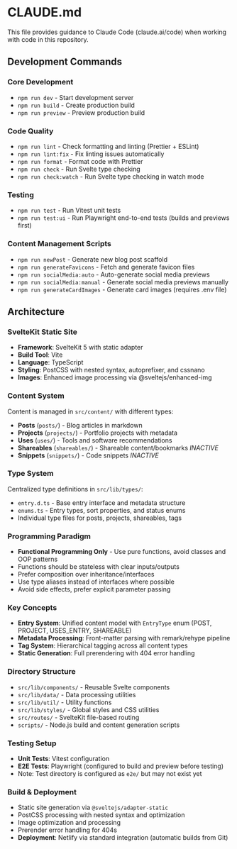 # CLAUDE.md

This file provides guidance to Claude Code (claude.ai/code) when working with code in this repository.

## Development Commands

### Core Development

- `npm run dev` - Start development server
- `npm run build` - Create production build
- `npm run preview` - Preview production build

### Code Quality

- `npm run lint` - Check formatting and linting (Prettier + ESLint)
- `npm run lint:fix` - Fix linting issues automatically
- `npm run format` - Format code with Prettier
- `npm run check` - Run Svelte type checking
- `npm run check:watch` - Run Svelte type checking in watch mode

### Testing

- `npm run test` - Run Vitest unit tests
- `npm run test:ui` - Run Playwright end-to-end tests (builds and previews first)

### Content Management Scripts

- `npm run newPost` - Generate new blog post scaffold
- `npm run generateFavicons` - Fetch and generate favicon files
- `npm run socialMedia:auto` - Auto-generate social media previews
- `npm run socialMedia:manual` - Generate social media previews manually
- `npm run generateCardImages` - Generate card images (requires .env file)

## Architecture

### SvelteKit Static Site

- **Framework**: SvelteKit 5 with static adapter
- **Build Tool**: Vite
- **Language**: TypeScript
- **Styling**: PostCSS with nested syntax, autoprefixer, and cssnano
- **Images**: Enhanced image processing via @sveltejs/enhanced-img

### Content System

Content is managed in `src/content/` with different types:

- **Posts** (`posts/`) - Blog articles in markdown
- **Projects** (`projects/`) - Portfolio projects with metadata
- **Uses** (`uses/`) - Tools and software recommendations
- **Shareables** (`shareables/`) - Shareable content/bookmarks _INACTIVE_
- **Snippets** (`snippets/`) - Code snippets _INACTIVE_

### Type System

Centralized type definitions in `src/lib/types/`:

- `entry.d.ts` - Base entry interface and metadata structure
- `enums.ts` - Entry types, sort properties, and status enums
- Individual type files for posts, projects, shareables, tags

### Programming Paradigm

- **Functional Programming Only** - Use pure functions, avoid classes and OOP patterns
- Functions should be stateless with clear inputs/outputs
- Prefer composition over inheritance/interfaces
- Use type aliases instead of interfaces where possible
- Avoid side effects, prefer explicit parameter passing

### Key Concepts

- **Entry System**: Unified content model with `EntryType` enum (POST, PROJECT, USES_ENTRY, SHAREABLE)
- **Metadata Processing**: Front-matter parsing with remark/rehype pipeline
- **Tag System**: Hierarchical tagging across all content types
- **Static Generation**: Full prerendering with 404 error handling

### Directory Structure

- `src/lib/components/` - Reusable Svelte components
- `src/lib/data/` - Data processing utilities
- `src/lib/util/` - Utility functions
- `src/lib/styles/` - Global styles and CSS utilities
- `src/routes/` - SvelteKit file-based routing
- `scripts/` - Node.js build and content generation scripts

### Testing Setup

- **Unit Tests**: Vitest configuration
- **E2E Tests**: Playwright (configured to build and preview before testing)
- Note: Test directory is configured as `e2e/` but may not exist yet

### Build & Deployment

- Static site generation via `@sveltejs/adapter-static`
- PostCSS processing with nested syntax and optimization
- Image optimization and processing
- Prerender error handling for 404s
- **Deployment**: Netlify via standard integration (automatic builds from Git)
